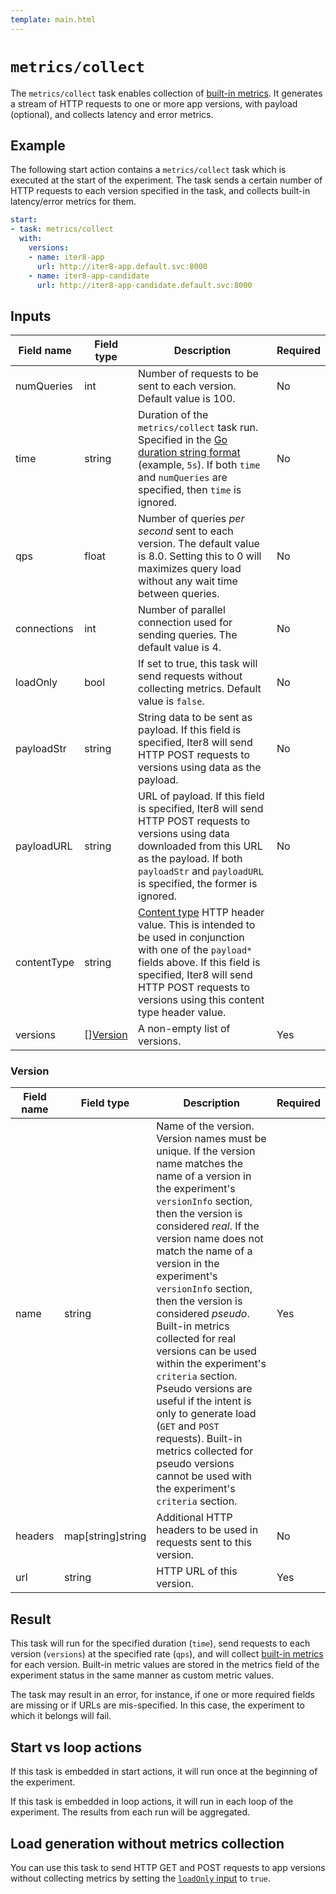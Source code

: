 ```yaml
---
template: main.html
---
```


# `metrics/collect`
The `metrics/collect` task enables collection of [built-in metrics](../../metrics/builtin.md). It generates a stream of HTTP requests to one or more app versions, with payload (optional), and collects latency and error metrics.

## Example

The following start action contains a `metrics/collect` task which is executed at the start of the experiment. The task sends a certain number of HTTP requests to each version specified in the task, and collects built-in latency/error metrics for them.

```yaml
start:
- task: metrics/collect
  with:
    versions:
    - name: iter8-app
      url: http://iter8-app.default.svc:8000
    - name: iter8-app-candidate
      url: http://iter8-app-candidate.default.svc:8000
```

## Inputs
| Field name | Field type | Description | Required |
| ----- | ---- | ----------- | -------- |
| numQueries | int | Number of requests to be sent to each version. Default value is 100. | No |
| time | string | Duration of the `metrics/collect` task run. Specified in the [Go duration string format](https://golang.org/pkg/time/#ParseDuration) (example, `5s`). If both `time` and `numQueries` are specified, then `time` is ignored. | No |
| qps | float | Number of queries *per second* sent to each version. The default value is 8.0. Setting this to 0 will maximizes query load without any wait time between queries. | No |
| connections | int | Number of parallel connection used for sending queries. The default value is 4. | No |
| loadOnly | bool | If set to true, this task will send requests without collecting metrics. Default value is `false`. | No |
| payloadStr | string | String data to be sent as payload. If this field is specified, Iter8 will send HTTP POST requests to versions using data as the payload. | No |
| payloadURL | string | URL of payload. If this field is specified, Iter8 will send HTTP POST requests to versions using data downloaded from this URL as the payload. If both `payloadStr` and `payloadURL` is specified, the former is ignored. | No |
| contentType | string | [Content type](https://developer.mozilla.org/en-US/docs/Web/HTTP/Headers/Content-Type) HTTP header value. This is intended to be used in conjunction with one of the `payload*` fields above. If this field is specified, Iter8 will send HTTP POST requests to versions using this content type header value.
| versions | [][Version](#version) | A non-empty list of versions. | Yes |

### Version
| Field name | Field type | Description | Required |
| ----- | ---- | ----------- | -------- |
| name | string | Name of the version. Version names must be unique. If the version name matches the name of a version in the experiment's `versionInfo` section, then the version is considered *real*. If the version name does not match the name of a version in the experiment's `versionInfo` section, then the version is considered *pseudo*. Built-in metrics collected for real versions can be used within the experiment's `criteria` section. Pseudo versions are useful if the intent is only to generate load (`GET` and `POST` requests). Built-in metrics collected for pseudo versions cannot be used with the experiment's `criteria` section. | Yes |
| headers | map[string]string | Additional HTTP headers to be used in requests sent to this version. | No |
| url | string | HTTP URL of this version. | Yes |


## Result

This task will run for the specified duration (`time`), send requests to each version (`versions`) at the specified rate (`qps`), and will collect [built-in metrics]() for each version. Built-in metric values are stored in the metrics field of the experiment status in the same manner as custom metric values.

The task may result in an error, for instance, if one or more required fields are missing or if URLs are mis-specified. In this case, the experiment to which it belongs will fail.

## Start vs loop actions
If this task is embedded in start actions, it will run once at the beginning of the experiment.

If this task is embedded in loop actions, it will run in each loop of the experiment. The results from each run will be aggregated.

## Load generation without metrics collection
You can use this task to send HTTP GET and POST requests to app versions without collecting metrics by setting the [`loadOnly` input](#inputs) to `true`.
